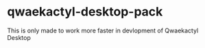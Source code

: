 # qwaekactyl-desktop-pack
This is only made to work more faster in devlopment of Qwaekactyl Desktop
